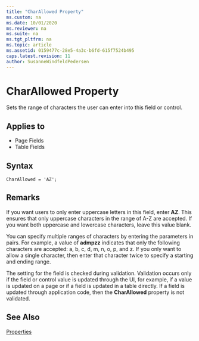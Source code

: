 ```yaml
---
title: "CharAllowed Property"
ms.custom: na
ms.date: 10/01/2020
ms.reviewer: na
ms.suite: na
ms.tgt_pltfrm: na
ms.topic: article
ms.assetid: 0159477c-28e5-4a3c-b6fd-615f7524b495
caps.latest.revision: 11
author: SusanneWindfeldPedersen
---
```


# CharAllowed Property

Sets the range of characters the user can enter into this field or control.  
  
## Applies to  
  
- Page Fields  
- Table Fields  

## Syntax
```AL
CharAllowed = 'AZ';
```
  
## Remarks  

If you want users to only enter uppercase letters in this field, enter **AZ**. This ensures that only uppercase characters in the range of A-Z are accepted. If you want both uppercase and lowercase characters, leave this value blank.  
  
You can specify multiple ranges of characters by entering the parameters in pairs. For example, a value of **admpzz** indicates that only the following characters are accepted: a, b, c, d, m, n, o, p, and z. If you only want to allow a single character, then enter that character twice to specify a starting and ending range.  
  
The setting for the field is checked during validation. Validation occurs only if the field or control value is updated through the UI, for example, if a value is updated on a page or if a field is updated in a table directly. If a field is updated through application code, then the **CharAllowed** property is not validated.  
  
## See Also  

[Properties](devenv-properties.md)